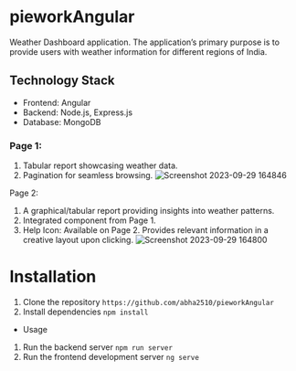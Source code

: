 # pieworkAngular
Weather Dashboard application. The application’s primary purpose is to provide users with weather information for different regions of India.

## Technology Stack
- Frontend: Angular
- Backend: Node.js, Express.js
- Database: MongoDB

### Page 1:
1. Tabular report showcasing weather data.
2. Pagination for seamless browsing.
![Screenshot 2023-09-29 164846](https://github.com/abha2510/pieworkAngular/assets/107466839/079c4e53-d71b-414e-a320-3a6ee7a90684)


Page 2:
1. A graphical/tabular report providing insights into weather patterns.
2. Integrated component from Page 1.
3. Help Icon: Available on Page 2. Provides relevant information in a creative layout upon clicking.
![Screenshot 2023-09-29 164800](https://github.com/abha2510/pieworkAngular/assets/107466839/dece344b-d6cb-42a3-b559-158af076aab2)

# Installation
1. Clone the repository `https://github.com/abha2510/pieworkAngular`
2. Install dependencies `npm install`

- Usage
1. Run the backend server `npm run server`
2. Run the frontend development server `ng serve`



